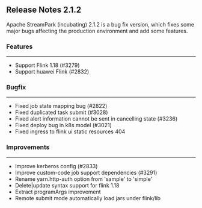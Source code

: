 
## Release Notes 2.1.2

<div style={{height: '30px'}}></div>

Apache StreamPark (incubating) 2.1.2 is a bug fix version, which fixes some major bugs affecting the production environment and add some features.

<div style={{height: '30px'}}></div>

### Features
----

- Support Flink 1.18 (#3279)
- Support huawei Flink (#2832)

### Bugfix
---

- Fixed job state mapping bug (#2822)
- Fixed duplicated task submit (#3028)
- Fixed alert information cannot be sent in cancelling state (#3236)
- Fixed deploy bug in k8s model (#3021)
- Fixed ingress to flink ui static resources 404
### Improvements
---

- Improve kerberos config (#2833)
- Improve custom-code job support dependencies (#3291)
- Rename yarn.http-auth option from 'sample' to 'simple'
- Delete|update syntax support for flink 1.18
- Extract programArgs improvement
- Remote submit mode automatically load jars under flink/lib
